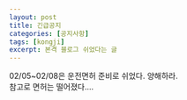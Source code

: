 ```yaml
---
layout: post
title: 긴급공지
categories: [공지사항]
tags: [kongji]
excerpt: 본격 블로그 쉬었다는 글
---
```


02/05~02/08은 운전면허 준비로 쉬었다. 양해하라.  
참고로 면허는 떨어졌다....
